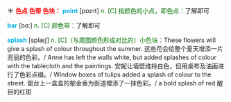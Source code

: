 ☀ <font color="red">**色点 色带 色块：**</font>
<font color="sky blue">**point**</font> [pɒɪnt] 
<font color="rgb(227, 108, 9)">n. [C] 指颜色的小点，即色点：</font>了解即可

<font color="sky blue">**bar**</font> [bɑː] 
<font color="rgb(227, 108, 9)">n. [C] 颜色带：</font>了解即可
           
<font color="sky blue">**splash**</font> [splæʃ]
<font color="rgb(227, 108, 9)">n. [C]（与周围颜色形成对比的）小色块：</font>These flowers will give a splash of colour throughout the summer. 这些花会给整个夏天增添一片亮丽的色彩。/ Anne has left the walls white, but added splashes of colour with the tablecloth and the paintings. 安妮让墙壁维持白色，但用桌布及油画进行了色彩点缀。/ Window boxes of tulips added a splash of colour to the street. 窗台上一盒盒的郁金香为街道增添了一抹色彩。/ a bold splash of red 醒目的红斑

